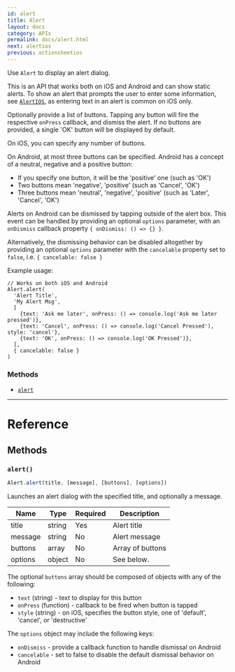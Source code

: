 ```yaml
---
id: alert
title: Alert
layout: docs
category: APIs
permalink: docs/alert.html
next: alertios
previous: actionsheetios
---
```


Use `Alert` to display an alert dialog.

This is an API that works both on iOS and Android and can show static alerts. To show an alert that prompts the user to enter some information, see [`AlertIOS`](docs/alertios.html), as entering text in an alert is common on iOS only.

Optionally provide a list of buttons. Tapping any button will fire the respective `onPress` callback, and dismiss the alert. If no buttons are provided, a single 'OK' button will be displayed by default. 

On iOS, you can specify any number of buttons.

On Android, at most three buttons can be specified. Android has a concept of a neutral, negative and a positive button:

- If you specify one button, it will be the 'positive' one (such as 'OK')
- Two buttons mean 'negative', 'positive' (such as 'Cancel', 'OK')
- Three buttons mean 'neutral', 'negative', 'positive' (such as 'Later', 'Cancel', 'OK')

Alerts on Android can be dismissed by tapping outside of the alert box. This event can be handled by providing an optional `options` parameter, with an `onDismiss` callback property `{ onDismiss: () => {} }`.

Alternatively, the dismissing behavior can be disabled altogether by providing an optional `options` parameter with the `cancelable` property set to `false`, i.e. `{ cancelable: false }`

Example usage:

```
// Works on both iOS and Android
Alert.alert(
  'Alert Title',
  'My Alert Msg',
  [
    {text: 'Ask me later', onPress: () => console.log('Ask me later pressed')},
    {text: 'Cancel', onPress: () => console.log('Cancel Pressed'), style: 'cancel'},
    {text: 'OK', onPress: () => console.log('OK Pressed')},
  ],
  { cancelable: false }
)
```

### Methods

- [`alert`](docs/alert.html#alert)

---

# Reference

## Methods

### `alert()`

```javascript
Alert.alert(title, [message], [buttons], [options])
```

Launches an alert dialog with the specified title, and optionally a message.

| Name | Type | Required | Description |
| - | - | - | - |
| title | string | Yes | Alert title |
| message | string | No | Alert message |
| buttons | array | No | Array of buttons |
| options | object | No | See below. |

The optional `buttons` array should be composed of objects with any of the following:

- `text` (string) - text to display for this button
- `onPress` (function) - callback to be fired when button is tapped
- `style` (string) - on iOS, specifies the button style, one of 'default', 'cancel', or 'destructive'

The `options` object may include the following keys:

- `onDismiss` - provide a callback function to handle dismissal on Android
- `cancelable` - set to false to disable the default dismissal behavior on Android
